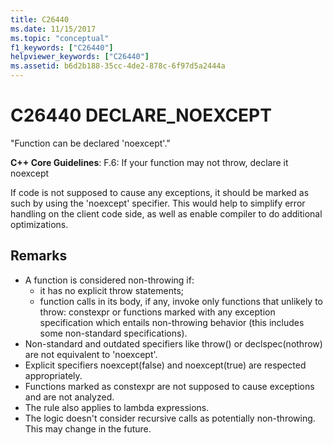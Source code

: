 ```yaml
---
title: C26440
ms.date: 11/15/2017
ms.topic: "conceptual"
f1_keywords: ["C26440"]
helpviewer_keywords: ["C26440"]
ms.assetid: b6d2b188-35cc-4de2-878c-6f97d5a2444a
---
```

# C26440 DECLARE_NOEXCEPT

"Function can be declared 'noexcept'."

**C++ Core Guidelines**:
F.6: If your function may not throw, declare it noexcept

If code is not supposed to cause any exceptions, it should be marked as such by using the 'noexcept' specifier. This would help to simplify error handling on the client code side, as well as enable compiler to do additional optimizations.

## Remarks

- A function is considered non-throwing if:
  - it has no explicit throw statements;
  - function calls in its body, if any, invoke only functions that unlikely to throw: constexpr or functions marked with any exception specification which entails non-throwing behavior (this includes some non-standard specifications).
- Non-standard and outdated specifiers like throw() or declspec(nothrow) are not equivalent to 'noexcept'.
- Explicit specifiers noexcept(false) and noexcept(true) are respected appropriately.
- Functions marked as constexpr are not supposed to cause exceptions and are not analyzed.
- The rule also applies to lambda expressions.
- The logic doesn't consider recursive calls as potentially non-throwing. This may change in the future.
